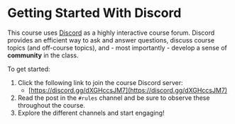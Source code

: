 # Getting Started With Discord

This course uses [Discord](https://discord.com/) as a highly interactive course
forum. Discord provides an efficient way to ask and answer questions, discuss
course topics (and off-course topics), and - most importantly - develop a sense
of **community** in the class.

To get started:

1. Click the following link to join the course Discord server:
    - [https://discord.gg/dXGHccsJM7](https://discord.gg/dXGHccsJM7)
1. Read the post in the `#rules` channel and be sure to observe these throughout the course.
1. Explore the different channels and start engaging! 

